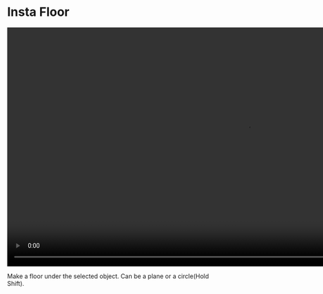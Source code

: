 <h1> Insta Floor </h1>

<video controls autoplay loop muted style="width: 220%;">
  <source src="/gifs/insta_floor.mp4" type="video/mp4">
</video>

<br>

Make a floor under the selected object. Can be a plane or a circle(Hold Shift).
